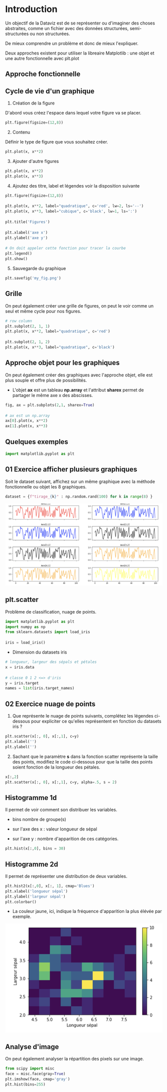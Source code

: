 # Introduction

Un objectif de la Dataviz est de se représenter ou d'imaginer des choses abstraites, comme un fichier avec des données structurées, semi-structurées ou non structurées.

De mieux comprendre un problème et donc de mieux l'expliquer.

Deux approches existent pour utiliser la libreaire Matplotlib : une objet et une autre fonctionnelle avec plt.plot

## Approche fonctionnelle

## Cycle de vie d'un graphique

1. Création de la figure

D'abord vous créez l'espace dans lequel votre figure va se placer.

```python
plt.figure(figsize=(12,8))
```

2. Contenu

Définir le type de figure que vous souhaitez créer.

```python
plt.plot(x, x**2)
```

3. Ajouter d'autre figures

```python
plt.plot(x, x**2)
plt.plot(x, x**3)
```

4. Ajoutez des titre, label et légendes voir la disposition suivante

```python
plt.figure(figsize=(12,8))

plt.plot(x, x**2, label="quadratique", c='red', lw=2, ls='--')
plt.plot(x, x**3, label="cubique", c='black', lw=1, ls=':')

plt.title('Figures')

plt.xlabel('axe x')
plt.ylabel('axe y')

# On doit appeler cette fonction pour tracer la courbe
plt.legend()
plt.show()
```

5. Sauvegarde du graphique

```python
plt.savefig('my_fig.png')
```

## Grille

On peut également créer une grille de figures, on peut le voir comme un seul et même cycle pour nos figures.

```python
# row column
plt.subplot(2, 1, 1)
plt.plot(x, x**2, label="quadratique", c='red')

plt.subplot(2, 1, 2)
plt.plot(x, x**3, label="quadratique", c='black')
```

## Approche objet pour les graphiques 

On peut également créer des graphiques avec l'approche objet, elle est plus souple et offre plus de possibilités.

- L'objet **ax** est un tableau **np.array** et l'attribut **sharex** permet de partager le même axe x des abscisses.


```python
fig, ax = plt.subplots(2,1, sharex=True)

# ax est un np.array 
ax[0].plot(x, x**2)
ax[1].plot(x, x**3)
```

## Quelques exemples

```python
import matplotlib.pyplot as plt
```

## 01 Exercice afficher plusieurs graphiques

Soit le dataset suivant, affichez sur un même graphique avec la méthode fonctionnelle ou objet les 8 graphiques.

```python
dataset = {f"tirage_{k}" : np.random.rand(100) for k in range(8) }
```

![rendu](images/graph.png)


## plt.scatter

Problème de classification, nuage de points.

```python
import matplotlib.pyplot as plt
import numpy as np
from sklearn.datasets import load_iris

iris = load_iris()
```

- Dimension du datasets iris 

```python
# longueur, largeur des sépals et pétales
x = iris.data 

# classe 0 1 2 <=> d'iris
y = iris.target
names = list(iris.target_names)
```

## 02 Exercice nuage de points

1. Que représente le nuage de points suivants, complétez les légendes ci-dessous pour expliciter ce qu'elles représentent en fonction du datasets iris ?

```python
plt.scatter(x[:, 0], x[:,1], c=y)
plt.xlabel('')
plt.ylabel('')
```

2. Sachant que le paramètre **s** dans la fonction scatter représente la taille des points, modifiez le code ci-dessous pour que la taille des points soient fonction de la longueur des pétales.

```python
x[:,2]
plt.scatter(x[:, 0], x[:,1], c=y, alpha=.5, s = 2)
```

## Histogramme 1d

Il permet de voir comment son distribuer les variables.

- bins nombre de groupe(s)

- sur l'axe des x : valeur longueur de sépal

- sur l'axe y : nombre d'apparition de ces catégories.

```python
plt.hist(x[:,0], bins = 30)
```

## Histogramme 2d

Il permet de représenter une distribution de deux variables.

```python
plt.hist2(x[:,0], x[:, 1], cmap='Blues')
plt.xlabel('longueur sépal')
plt.ylabel('largeur sépal')
plt.colorbar()
``` 

- La couleur jaune, ici, indique la fréquence d'apparition la plus élévée par exemple.

![hist2d](images/hist2d.png)

## Analyse d'image

On peut également analyser la répartition des pixels sur une image.

```python
from scipy import misc
face = misc.face(gray=True)
plt.imshow(face, cmap='gray')
plt.hist(bins=255)
```